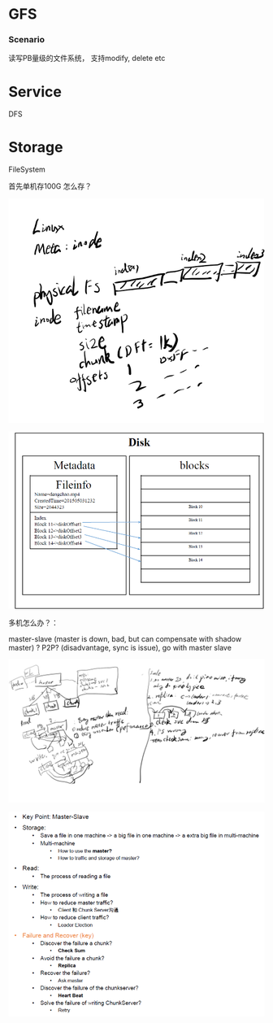 # GFS

### Scenario

读写PB量级的文件系统， 支持modify, delete etc

# Service

DFS

# Storage

FileSystem

首先单机存100G 怎么存？

![](/assets/LinuxFS.png)

![](/assets/LINUXFS.png)

多机怎么办？：

master-slave \(master is down, bad, but can compensate with shadow master\) ? P2P? \(disadvantage, sync is issue\), go with master slave

![](/assets/GFS.png)

![](/assets/SUMMARYGFS.png)

